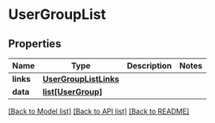 # UserGroupList

## Properties
Name | Type | Description | Notes
------------ | ------------- | ------------- | -------------
**links** | [**UserGroupListLinks**](UserGroupListLinks.md) |  | 
**data** | [**list[UserGroup]**](UserGroup.md) |  | 

[[Back to Model list]](../README.md#documentation-for-models) [[Back to API list]](../README.md#documentation-for-api-endpoints) [[Back to README]](../README.md)

